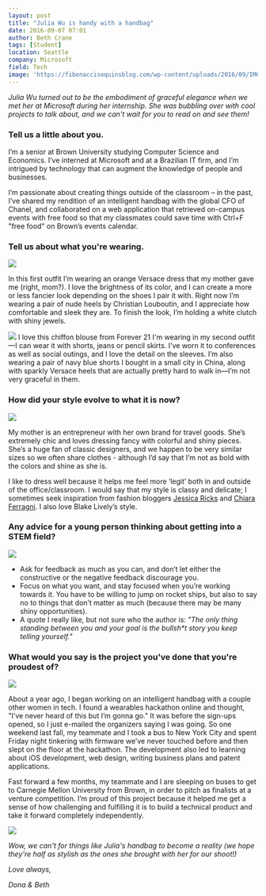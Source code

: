 ```yaml
---
layout: post
title: "Julia Wu is handy with a handbag"
date: 2016-09-07 07:01
author: Beth Crane
tags: [Student]
location: Seattle
company: Microsoft
field: Tech
image: 'https://fibonaccisequinsblog.com/wp-content/uploads/2016/09/IMG_7616.jpg'
---
```


*Julia Wu turned out to be the embodiment of graceful elegance when we met her at Microsoft during her internship. She was bubbling over with cool projects to talk about, and we can't wait for you to read on and see them!*

### Tell us a little about you.

I’m a senior at Brown University studying Computer Science and Economics. I’ve interned at Microsoft and at a Brazilian IT firm, and I’m intrigued by technology that can augment the knowledge of people and businesses.

I’m passionate about creating things outside of the classroom – in the past, I’ve shared my rendition of an intelligent handbag with the global CFO of Chanel, and collaborated on a web application that retrieved on-campus events with free food so that my classmates could save time with Ctrl+F "free food" on Brown’s events calendar.

### Tell us about what you're wearing.

[![](https://fibonaccisequinsblog.com/wp-content/uploads/2016/09/IMG_7259-788x1024.jpg)](https://fibonaccisequinsblog.com/wp-content/uploads/2016/09/IMG_7259.jpg)

In this first outfit I’m wearing an orange Versace dress that my mother gave me (right, mom?). I love the brightness of its color, and I can create a more or less fancier look depending on the shoes I pair it with. Right now I’m wearing a pair of nude heels by Christian Louboutin, and I appreciate how comfortable and sleek they are. To finish the look, I’m holding a white clutch with shiny jewels.

[![](https://fibonaccisequinsblog.com/wp-content/uploads/2016/09/IMG_7584-1024x1024.jpg)](https://fibonaccisequinsblog.com/wp-content/uploads/2016/09/IMG_7584-1024x1024.jpg) 
I love this chiffon blouse from Forever 21 I'm wearing in my second outfit—I can wear it with shorts, jeans or pencil skirts. I’ve worn it to conferences as well as social outings, and I love the detail on the sleeves. I’m also wearing a pair of navy blue shorts I bought in a small city in China, along with sparkly Versace heels that are actually pretty hard to walk in—I’m not very graceful in them.

### How did your style evolve to what it is now?

[![](https://fibonaccisequinsblog.com/wp-content/uploads/2016/09/IMG_7311-1024x819.jpg)](https://fibonaccisequinsblog.com/wp-content/uploads/2016/09/IMG_7311.jpg)

My mother is an entrepreneur with her own brand for travel goods. She’s extremely chic and loves dressing fancy with colorful and shiny pieces. She’s a huge fan of classic designers, and we happen to be very similar sizes so we often share clothes - although I’d say that I’m not as bold with the colors and shine as she is.

I like to dress well because it helps me feel more ‘legit’ both in and outside of the office/classroom. I would say that my style is classy and delicate; I sometimes seek inspiration from fashion bloggers [Jessica Ricks](https://www.instagram.com/hapatime/) and [Chiara Ferragni](https://www.instagram.com/theblondesalad/). I also love Blake Lively’s style.

### Any advice for a young person thinking about getting into a STEM field?

[![](https://fibonaccisequinsblog.com/wp-content/uploads/2016/09/IMG_7596-683x1024.jpg)](https://fibonaccisequinsblog.com/wp-content/uploads/2016/09/IMG_7596.jpg)

- Ask for feedback as much as you can, and don’t let either the constructive or the negative feedback discourage you.
- Focus on what you want, and stay focused when you’re working towards it. You have to be willing to jump on rocket ships, but also to say no to things that don’t matter as much (because there may be many shiny opportunities).
- A quote I really like, but not sure who the author is: *"The only thing standing between you and your goal is the bullsh\*t story you keep telling yourself."*

### What would you say is the project you've done that you're proudest of?

[![](https://fibonaccisequinsblog.com/wp-content/uploads/2016/09/IMG_7664-683x1024.jpg)](https://fibonaccisequinsblog.com/wp-content/uploads/2016/09/IMG_7664.jpg)

About a year ago, I began working on an intelligent handbag with a couple other women in tech. I found a wearables hackathon online and thought, "I’ve never heard of this but I’m gonna go." It was before the sign-ups opened, so I just e-mailed the organizers saying I was going. So one weekend last fall, my teammate and I took a bus to New York City and spent Friday night tinkering with firmware we’ve never touched before and then slept on the floor at the hackathon. The development also led to learning about iOS development, web design, writing business plans and patent applications.

Fast forward a few months, my teammate and I are sleeping on buses to get to Carnegie Mellon University from Brown, in order to pitch as finalists at a venture competition. I’m proud of this project because it helped me get a sense of how challenging and fulfilling it is to build a technical product and take it forward completely independently.

[![](https://fibonaccisequinsblog.com/wp-content/uploads/2016/09/IMG_7332-1024x819.jpg)](https://fibonaccisequinsblog.com/wp-content/uploads/2016/09/IMG_7332.jpg)

*Wow, we can't for things like Julia's handbag to become a reality (we hope they're half as stylish as the ones she brought with her for our shoot!)*

*Love always,*

*Dona & Beth*
